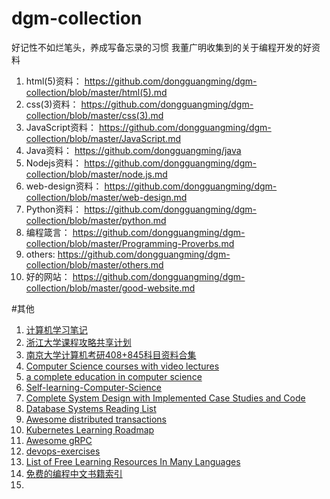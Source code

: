 # dgm-collection
好记性不如烂笔头，养成写备忘录的习惯
我董广明收集到的关于编程开发的好资料

1. html(5)资料： https://github.com/dongguangming/dgm-collection/blob/master/html(5).md
2. css(3)资料： https://github.com/dongguangming/dgm-collection/blob/master/css(3).md
3. JavaScript资料： https://github.com/dongguangming/dgm-collection/blob/master/JavaScript.md
3. Java资料： https://github.com/dongguangming/java
3. Nodejs资料： https://github.com/dongguangming/dgm-collection/blob/master/node.js.md
4. web-design资料： https://github.com/dongguangming/dgm-collection/blob/master/web-design.md
5. Python资料： https://github.com/dongguangming/dgm-collection/blob/master/python.md
6. 编程箴言： https://github.com/dongguangming/dgm-collection/blob/master/Programming-Proverbs.md
7. others: https://github.com/dongguangming/dgm-collection/blob/master/others.md
8. 好的网站： https://github.com/dongguangming/dgm-collection/blob/master/good-website.md

#其他
1. [计算机学习笔记](https://github.com/PiperLiu/CS-courses-notes)
2. [浙江大学课程攻略共享计划](https://github.com/QSCTech/zju-icicles)
3. [南京大学计算机考研408+845科目资料合集](https://github.com/JackeyLea/NJUCS)
4. [Computer Science courses with video lectures](https://github.com/Developer-Y/cs-video-courses)
5. [a complete education in computer science](https://github.com/ossu/computer-science)
6. [Self-learning-Computer-Science](https://github.com/PKUFlyingPig/Self-learning-Computer-Science)
7. [Complete System Design with Implemented Case Studies and Code](https://github.com/Coder-World04/Complete-System-Design)
8. [Database Systems Reading List](https://github.com/jarulraj/databaseology)
9. [Awesome distributed transactions](https://github.com/redpanda-data/awesome-distributed-transactions)
10. [Kubernetes Learning Roadmap](https://github.com/techiescamp/kubernetes-learning-path)
11. [Awesome gRPC](https://github.com/grpc-ecosystem/awesome-grpc)
12. [devops-exercises](https://github.com/bregman-arie/devops-exercises)
13. [List of Free Learning Resources In Many Languages](https://github.com/EbookFoundation/free-programming-books)
14. [免费的编程中文书籍索引](https://github.com/justjavac/free-programming-books-zh_CN)
15. 


